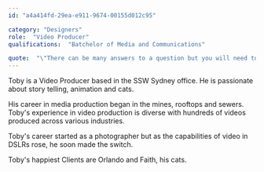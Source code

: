 ```yaml
---
id: "a4a414fd-29ea-e911-9674-00155d012c95"

category: "Designers"
role:  "Video Producer"
qualifications:  "Batchelor of Media and Communications"

quote:  "\"There can be many answers to a question but you will need to ask Adam how it is formatted\""
---
```


Toby is a Video Producer based in the SSW Sydney office. He is passionate about story telling, animation and cats.   

His career in media production began in the mines, rooftops and sewers. Toby's experience in video production is diverse with hundreds of videos produced across various industries.   

Toby's career started as a photographer but as the capabilities of video in DSLRs rose, he soon made the switch.  

Toby's happiest Clients are Orlando and Faith, his cats.   

